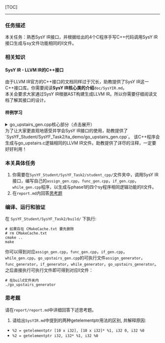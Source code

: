 [TOC]

---

### 任务描述
本关任务：熟悉SysY IR接口，并根据给出的4个C程序手写C++代码调用SysY IR接口生成与sy文件功能相同的ll文件。

### 相关知识
#### SysY IR - LLVM IR的C++接口
由于LLVM IR官方的C++接口的文档同样过于冗长，助教提供了SysY IR这一C++接口库。你需要阅读**SysY IR核心类的介绍**`doc/SysYIR.md`。  
本关会要求大家通过SysY IR根据AST构建生成LLVM IR。所以你需要仔细阅读文档了解其接口的设计。

#### 样例学习
<details>
  <summary> go_upstairs_gen.cpp核心部分（点击展开） </summary>

```cpp
    // 全局数组,num,x
    auto *arrayType_num = ArrayType::get(Int32Type, 2);
    auto *arrayType_x = ArrayType::get(Int32Type, 1);
    auto zero_initializer = ConstantZero::get(Int32Type, module);
    std::vector<Constant *> init_val;
    init_val.push_back(CONST_INT(4));
    init_val.push_back(CONST_INT(8));
    auto num_initializer = ConstantArray::get(arrayType_num, init_val);
    auto num = GlobalVariable::create("num", module, arrayType_num, false, num_initializer);//          是否是常量定义，初始化常量(ConstantZero类)
    auto x = GlobalVariable::create("x", module, arrayType_x, false, zero_initializer);// 参数解释：  名字name，所属module，全局变量类型type，

    auto n = GlobalVariable::create("n", module, Int32Type, false, zero_initializer);
    auto tmp = GlobalVariable::create("tmp", module, Int32Type, false, CONST_INT(1));

    // climbStairs函数
    // 函数参数类型的vector
    std::vector<Type *> Ints(1, Int32Type);

    //通过返回值类型与参数类型列表得到函数类型
    auto climbStairsFunTy = FunctionType::get(Int32Type, Ints);

    // 由函数类型得到函数
    auto climbStairsFun = Function::create(climbStairsFunTy,
                                    "climbStairs", module);

    // BB的名字在生成中无所谓,但是可以方便阅读
    auto bb = BasicBlock::create(module, "entry", climbStairsFun);

    builder->set_insert_point(bb);                        // 一个BB的开始,将当前插入指令点的位置设在bb

    auto retAlloca = builder->create_alloca(Int32Type);   // 在内存中分配返回值的位置
    auto nAlloca = builder->create_alloca(Int32Type);     // 在内存中分配参数n的位置

    std::vector<Value *> args;  // 获取climbStairs函数的形参,通过Function中的iterator
    for (auto arg = climbStairsFun->arg_begin(); arg != climbStairsFun->arg_end(); arg++) {
    args.push_back(*arg);   // * 号运算符是从迭代器中取出迭代器当前指向的元素
    }

    builder->create_store(args[0], nAlloca);  // store参数n

    auto retBB = BasicBlock::create(
        module, "", climbStairsFun);  // return分支,提前create,以便true分支可以br

    auto nLoad = builder->create_load(nAlloca);           // 将参数n load上来
    auto icmp = builder->create_icmp_lt(nLoad, CONST_INT(4));  // n和4的比较,注意ICMPLT

    auto trueBB = BasicBlock::create(module, "trueBB_if", climbStairsFun);    // true分支
    auto falseBB = BasicBlock::create(module, "falseBB_if", climbStairsFun);  // false分支

    builder->create_cond_br(icmp, trueBB, falseBB);  // 条件BR
    DEBUG_OUTPUT // 我调试的时候故意留下来的,以醒目地提醒你这个调试用的宏定义方法
    builder->set_insert_point(trueBB);  // if true; 分支的开始需要SetInsertPoint设置
    nLoad = builder->create_load(nAlloca);
    builder->create_store(nLoad, retAlloca);
    builder->create_br(retBB);  // br retBB

    builder->set_insert_point(falseBB);  // if false
    auto *arrayType_dp = ArrayType::get(Int32Type, 10);
    auto dpAlloca = builder->create_alloca(arrayType_dp);

    auto dp0Gep = builder->create_gep(dpAlloca, {CONST_INT(0), CONST_INT(0)});
    builder->create_store(CONST_INT(0), dp0Gep);

    auto dp1Gep = builder->create_gep(dpAlloca, {CONST_INT(0), CONST_INT(1)});
    builder->create_store(CONST_INT(1), dp1Gep);

    auto dp2Gep = builder->create_gep(dpAlloca, {CONST_INT(0), CONST_INT(2)});
    builder->create_store(CONST_INT(2), dp2Gep);

    auto iAlloca = builder->create_alloca(Int32Type);
    builder->create_store(CONST_INT(3), iAlloca);

    auto condBB = BasicBlock::create(module, "condBB_while", climbStairsFun);  // 条件BB
    trueBB = BasicBlock::create(module, "trueBB_while", climbStairsFun);    // true分支
    falseBB = BasicBlock::create(module, "falseBB_while", climbStairsFun);  // false分支

    builder->create_br(condBB);

    builder->set_insert_point(condBB);
    //后略, 详细见代码文件
```
</details>
为了让大家更直观地感受并学会SysY IR接口的使用，助教提供了`SysYF_Student/SysYF_Task2/ta_demo/go_upstairs_gen.cpp`。  
该C++程序会生成与go_upstairs.c逻辑相同的LLVM IR文件。助教提供了详尽的注释，一定要好好利用！  

### 本关具体任务
1. 你需要在`SysYF_Student/SysYF_Task2/student_cpp/`文件夹中，调用SysY IR接口，编写自己的`assign_gen.cpp`，`func_gen.cpp`，`if_gen.cpp`，`while_gen.cpp`程序，以生成与phase1的四个sy程序相同逻辑功能的ll文件。
2. 在`report.md`内回答[思考题](#思考题)

### 编译、运行和验证
在 `SysYF_Student/SysYF_Task2/build/` 下执行:
``` shell
# 如果存在 CMakeCache.txt 要先删除
# rm CMakeCache.txt
cmake ..
make
```
你可以得到对应`assign_gen.cpp`，`func_gen.cpp`，`if_gen.cpp`，`while_gen.cpp`，`go_upstairs_gen.cpp`的可执行文件`assign_generator`，`func_generator`，`if_generator`，`while_generator`，`go_upstairs_generator`。  
之后直接执行可执行文件即可得到对应ll文件：  
``` shell
# 在build文件夹内
./go_upstairs_generator
```

### 思考题
请在`report/report.md`中详细回答下述思考题。

1. 请给出`SysYIR.md`中提到的两种getelementptr用法的区别, 并解释原因:
  - `%2 = getelementptr [10 x i32], [10 x i32]* %1, i32 0, i32 %0` 
  - `%2 = getelementptr i32, i32* %1, i32 %0`